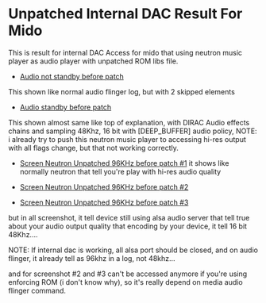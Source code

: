 # Unpatched Internal DAC Result For Mido

This is result for internal DAC Access for mido that using neutron music player as audio player
with unpatched ROM libs file.

- [Audio not standby before patch](https://github.com/Nicklas373/Internal_DAC_Fixer/blob/master/docs/unpacthed/audio_not_standby_before_patch.log)

This shown like normal audio flinger log, but with 2 skipped elements

- [Audio standby before patch](https://github.com/Nicklas373/Internal_DAC_Fixer/blob/master/docs/unpacthed/audio_standby_before_patch.log)

This shown almost same like top of explanation, with DIRAC Audio effects chains and sampling 48Khz, 16 bit with [DEEP_BUFFER] audio policy, NOTE: i already try to push this neutron music player to accessing hi-res output with all flags change, but that not working correctly.

- [Screen Neutron Unpatched 96KHz before patch #1](https://github.com/Nicklas373/Internal_DAC_Fixer/blob/master/docs/unpacthed/Screenshot_20190214-092630.png)
it shows like normally neutron that tell you're play with hi-res audio quality

- [Screen Neutron Unpatched 96KHz before patch #2](https://github.com/Nicklas373/Internal_DAC_Fixer/blob/master/docs/unpacthed/Screenshot_20190214-092645.png)

- [Screen Neutron Unpatched 96KHz before patch #3](https://github.com/Nicklas373/Internal_DAC_Fixer/blob/master/docs/unpacthed/Screenshot_20190214-092657.png)

but in all screenshot, it tell device still using alsa audio server that tell true about your audio output quality that encoding by your device, it tell 16 bit 48Khz....

NOTE: If internal dac is working, all alsa port should be closed, and on audio flinger, it already tell as 96khz in a log, not 48khz...

and for screenshot #2 and #3 can't be accessed anymore if you're using enforcing ROM (i don't know why), so it's really depend on media audio flinger command.

